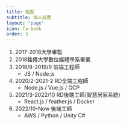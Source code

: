 ```yaml
---
title: 經歷
subtitle: 個人經歷
layout: "page"
icon: fa-book
order: 3
---
```



1. 2017-2018大學畢製
2. 2018銘傳大學數位媒體學系畢業
3. 2018/8-2019/9 前端工程師
    - JS / Node.js
4. 2020/2-2021-2 RD全端工程師
    - Node.js / Vue.js / GCP
5. 2021/3-2022/10 RD後端工師(智慧居家系統)
    - React.js / feather.js / Docker
5. 2022/10-Now 後端工師
    - AWS / Python / Unity C#
